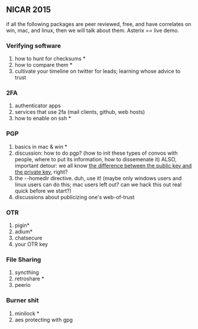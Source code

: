 ## NICAR 2015

if all the following packages are peer reviewed, free, and have correlates on win, mac, and linux, then we will talk about them.  Asterix == live demo.

### Verifying software

1.	how to hunt for checksums *
1.	how to compare them *
1.	cultivate your timeline on twitter for leads; learning whose advice to trust

### 2FA

1.	authenticator apps
1.	services that use 2fa (mail clients, github, web hosts)
1.	how to enable on ssh *

### PGP

1.	basics in mac & win *
1.	discussion: how to do pgp? (how to init these types of convos with people, where to put its information, how to dissemenate it)  ALSO, important detour: we all know [the difference between the public key and the private key][pgp_oops], right?
1.	the --homedir directive.  duh, use it!  (maybe only windows users and linux users can do this; mac users left out? can we hack this out real quick before we start?)
1.	discussions about publicizing one's web-of-trust

### OTR

1.	pigin*
1.	adium*
1.	chatsecure
1.	your OTR key

### File Sharing

1.	syncthing
1.	retroshare *
1.	peerio

### Burner shit

1.	minilock *
1.	aes protecting with gpg

[pgp_oops]: https://twitter.com/runasand/status/573613717004247040
